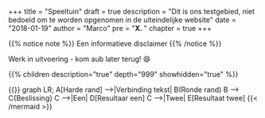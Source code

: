 +++
title = "Speeltuin"
draft = true
description = "Dit is ons testgebied, niet bedoeld om te worden opgenomen in de uiteindelijke website"
date = "2018-01-19"
author = "Marco"
pre = "<b>X. </b>"
chapter = true
+++

{{% notice note %}}
Een informatieve disclaimer
{{% /notice %}}

Werk in uitvoering - kom aub later terug! :smile:

{{% children description="true" depth="999" showhidden="true"  %}}

{{<mermaid align="left">}}
graph LR;
    A[Harde rand] -->|Verbinding tekst| B(Ronde rand)
    B --> C{Beslissing}
    C -->|Een| D[Resultaar een]
    C -->|Twee| E[Resultaat twee]
{{< /mermaid >}}

